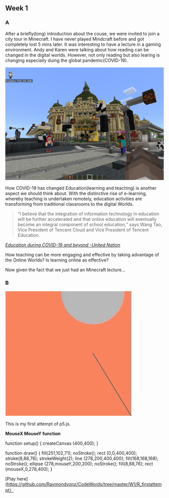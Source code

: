 ## Week 1

### A

After a briefly(long) introduction about the couse, we were invited to join a city tour in Minecraft. I have never played Mindcraft before and got completely lost 5 mins later. It was interesting to have a lecture in a gaming environment. Andy and Karen were talking about how reading can be changed in the digital worlds. However, not only reading but also learing is changing especially duing the global pandemic(COVID-19).


![Image of Minecraft](https://github.com/Raymondvonz/CodeWords/blob/master/W1/Pic1_Minecraft.PNG)


How COVID-19 has changed Education(learning and teaching) is another aspect we should think about. With the distinctive rise of e-learning, whereby teaching is undertaken remotely, education activities are transforming from traditional classrooms to the digital Worlds. 


> “I believe that the integration of information technology in education will be further accelerated and that online education will eventually become an integral component of school education,“ says Wang Tao, Vice President of Tencent Cloud and Vice President of Tencent Education.


[*Education during COVID-19 and beyond -United Nation*](https://www.un.org/development/desa/dspd/wp-content/uploads/sites/22/2020/08/sg_policy_brief_covid-19_and_education_august_2020.pdf)

How teaching can be more engaging and effective by taking advantage of the Online Worlds?
Is learning online as effective?

Now given the fact that we just had an Minecraft lecture...


### B

![Image of R](https://github.com/Raymondvonz/CodeWords/blob/master/W1/R.gif)

This is my first attempt of p5.js.

**MouseX MouseY function**

function setup() {
  createCanvas (400,400);
 }


function draw() { 
  fill(251,102,71);
  noStroke();
  rect (0,0,400,400);
  stroke(8,88,76);
  strokeWeight(2);
  line (278,200,400,400);
  fill(168,168,168);
  noStroke();
  ellipse (278,mouseY,200,200);
  noStroke();
  fill(8,88,76);
  rect (mouseX,0,278,400);
 }
 
[Play here](https://github.com/Raymondvonz/CodeWords/tree/master/W1/R_firstattempt）
